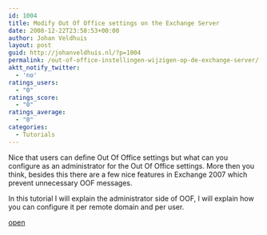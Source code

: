 ```yaml
---
id: 1004
title: Modify Out Of Office settings on the Exchange Server
date: 2008-12-22T23:58:53+00:00
author: Johan Veldhuis
layout: post
guid: http://johanveldhuis.nl/?p=1004
permalink: /out-of-office-instellingen-wijzigen-op-de-exchange-server/
aktt_notify_twitter:
  - 'no'
ratings_users:
  - "0"
ratings_score:
  - "0"
ratings_average:
  - "0"
categories:
  - Tutorials
---
```

Nice that users can define Out Of Office settings but what can you configure as an administrator for the Out Of Office settings. More then you think, besides this there are a few nice features in Exchange 2007 which prevent unnecessary OOF messages.

In this tutorial I will explain the administrator side of OOF, I will explain how you can configure it per remote domain and per user.

[open](http://johanveldhuis.nl/?page_id=1006&lang=en)